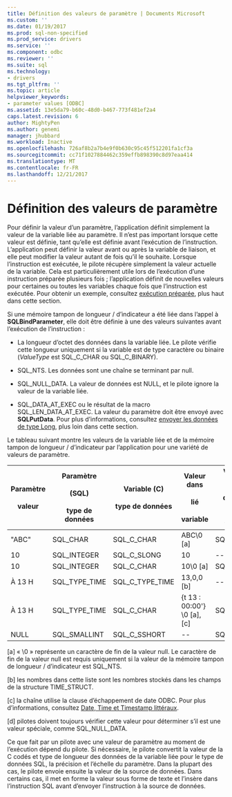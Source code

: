 ```yaml
---
title: Définition des valeurs de paramètre | Documents Microsoft
ms.custom: ''
ms.date: 01/19/2017
ms.prod: sql-non-specified
ms.prod_service: drivers
ms.service: ''
ms.component: odbc
ms.reviewer: ''
ms.suite: sql
ms.technology:
- drivers
ms.tgt_pltfrm: ''
ms.topic: article
helpviewer_keywords:
- parameter values [ODBC]
ms.assetid: 13e5da79-b60c-48d0-b467-773f481ef2a4
caps.latest.revision: 6
author: MightyPen
ms.author: genemi
manager: jhubbard
ms.workload: Inactive
ms.openlocfilehash: 726af8b2a7b4e9f0b630c95c45f512201fa1cf3a
ms.sourcegitcommit: cc71f1027884462c359effb898390c8d97eaa414
ms.translationtype: MT
ms.contentlocale: fr-FR
ms.lasthandoff: 12/21/2017
---
```

# <a name="setting-parameter-values"></a>Définition des valeurs de paramètre
Pour définir la valeur d’un paramètre, l’application définit simplement la valeur de la variable liée au paramètre. Il n’est pas important lorsque cette valeur est définie, tant qu’elle est définie avant l’exécution de l’instruction. L’application peut définir la valeur avant ou après la variable de liaison, et elle peut modifier la valeur autant de fois qu’il le souhaite. Lorsque l’instruction est exécutée, le pilote récupère simplement la valeur actuelle de la variable. Cela est particulièrement utile lors de l’exécution d’une instruction préparée plusieurs fois ; l’application définit de nouvelles valeurs pour certaines ou toutes les variables chaque fois que l’instruction est exécutée. Pour obtenir un exemple, consultez [exécution préparée](../../../odbc/reference/develop-app/prepared-execution-odbc.md), plus haut dans cette section.  
  
 Si une mémoire tampon de longueur / d’indicateur a été liée dans l’appel à **SQLBindParameter**, elle doit être définie à une des valeurs suivantes avant l’exécution de l’instruction :  
  
-   La longueur d’octet des données dans la variable liée. Le pilote vérifie cette longueur uniquement si la variable est de type caractère ou binaire (*ValueType* est SQL_C_CHAR ou SQL_C_BINARY).  
  
-   SQL_NTS. Les données sont une chaîne se terminant par null.  
  
-   SQL_NULL_DATA. La valeur de données est NULL, et le pilote ignore la valeur de la variable liée.  
  
-   SQL_DATA_AT_EXEC ou le résultat de la macro SQL_LEN_DATA_AT_EXEC. La valeur du paramètre doit être envoyé avec **SQLPutData**. Pour plus d’informations, consultez [envoyer les données de type Long](../../../odbc/reference/develop-app/sending-long-data.md), plus loin dans cette section.  
  
 Le tableau suivant montre les valeurs de la variable liée et de la mémoire tampon de longueur / d’indicateur par l’application pour une variété de valeurs de paramètre.  
  
|Paramètre<br /><br /> valeur|Paramètre<br /><br /> (SQL)<br /><br /> type de données|Variable (C)<br /><br /> type de données|Valeur dans<br /><br /> lié<br /><br /> variable|Valeur dans<br /><br /> longueur / d’indicateur<br /><br /> mémoire tampon [d]|  
|-------------------------|-----------------------------------------|----------------------------------|-------------------------------------|----------------------------------------------------|  
|"ABC"|SQL_CHAR|SQL_C_CHAR|ABC\0 [a]|SQL_NTS ou 3|  
|10|SQL_INTEGER|SQL_C_SLONG|10|--|  
|10|SQL_INTEGER|SQL_C_CHAR|10\0 [a]|SQL_NTS ou 2|  
|À 13 H|SQL_TYPE_TIME|SQL_C_TYPE_TIME|13,0,0 [b]|--|  
|À 13 H|SQL_TYPE_TIME|SQL_C_CHAR|{t 13 : 00:00'} \0 [a], [c]|SQL_NTS ou 14|  
|NULL|SQL_SMALLINT|SQL_C_SSHORT|--|SQL_NULL_DATA|  
  
 [a] « \0 » représente un caractère de fin de la valeur null. Le caractère de fin de la valeur null est requis uniquement si la valeur de la mémoire tampon de longueur / d’indicateur est SQL_NTS.  
  
 [b] les nombres dans cette liste sont les nombres stockés dans les champs de la structure TIME_STRUCT.  
  
 [c] la chaîne utilise la clause d’échappement de date ODBC. Pour plus d’informations, consultez [Date, Time et Timestamp littéraux](../../../odbc/reference/develop-app/date-time-and-timestamp-literals.md).  
  
 [d] pilotes doivent toujours vérifier cette valeur pour déterminer s’il est une valeur spéciale, comme SQL_NULL_DATA.  
  
 Ce que fait par un pilote avec une valeur de paramètre au moment de l’exécution dépend du pilote. Si nécessaire, le pilote convertit la valeur de la C codés et type de longueur des données de la variable liée pour le type de données SQL, la précision et l’échelle du paramètre. Dans la plupart des cas, le pilote envoie ensuite la valeur de la source de données. Dans certains cas, il met en forme la valeur sous forme de texte et l’insère dans l’instruction SQL avant d’envoyer l’instruction à la source de données.
